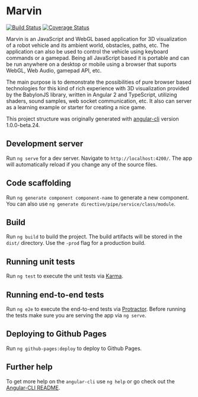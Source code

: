 # Marvin
[![Build Status](https://travis-ci.org/oliverhruby/marvin.svg?branch=master)](https://travis-ci.org/oliverhruby/marvin)
[![Coverage Status](https://coveralls.io/repos/github/oliverhruby/marvin/badge.svg)](https://coveralls.io/github/oliverhruby/marvin)

Marvin is an JavaScript and WebGL based application for 3D visualization of a robot vehicle and its ambient world, obstacles, paths, etc. The application can also be used to control the vehicle using keyboard commands or a gamepad. Being all JavaScript based it is portable and can be run anywhere on a desktop or mobile using a browser that suports WebGL, Web Audio, gamepad API, etc.

The main purpose is to demonstrate the possibilities of pure browser based technologies for this kind of rich experience with 3D visualization provided by the BabylonJS library, written in Angular 2 and TypeScript, utilizing shaders, sound samples, web socket communication, etc. It also can server as a learning example or starter for creating a nice game.


This project structure was originally generated with [angular-cli](https://github.com/angular/angular-cli) version 1.0.0-beta.24.

## Development server
Run `ng serve` for a dev server. Navigate to `http://localhost:4200/`. The app will automatically reload if you change any of the source files.

## Code scaffolding

Run `ng generate component component-name` to generate a new component. You can also use `ng generate directive/pipe/service/class/module`.

## Build

Run `ng build` to build the project. The build artifacts will be stored in the `dist/` directory. Use the `-prod` flag for a production build.

## Running unit tests

Run `ng test` to execute the unit tests via [Karma](https://karma-runner.github.io).

## Running end-to-end tests

Run `ng e2e` to execute the end-to-end tests via [Protractor](http://www.protractortest.org/).
Before running the tests make sure you are serving the app via `ng serve`.

## Deploying to Github Pages

Run `ng github-pages:deploy` to deploy to Github Pages.

## Further help

To get more help on the `angular-cli` use `ng help` or go check out the [Angular-CLI README](https://github.com/angular/angular-cli/blob/master/README.md).
